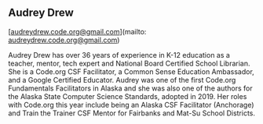 ## Audrey Drew

[audreydrew.code.org@gmail.com](mailto: audreydrew.code.org@gmail.com)

Audrey Drew has over 36 years of experience in K-12 education as a teacher, mentor, tech expert and National Board Certified School Librarian.  She is a Code.org CSF Facilitator, a Common Sense Education Ambassador, and a Google Certified Educator. Audrey was one of the first Code.org Fundamentals Facilitators in Alaska and she was also one of the authors for the Alaska State Computer Science Standards, adopted in 2019. Her roles with Code.org this year include being an Alaska CSF Facilitator (Anchorage) and Train the Trainer CSF Mentor for Fairbanks and Mat-Su School Districts.